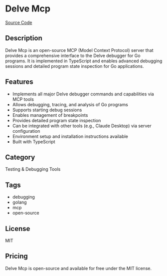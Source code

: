 # Delve Mcp

[Source Code](https://github.com/dwisiswant0/delve-mcp)

## Description
Delve Mcp is an open-source MCP (Model Context Protocol) server that provides a comprehensive interface to the Delve debugger for Go programs. It is implemented in TypeScript and enables advanced debugging sessions and detailed program state inspection for Go applications.

## Features
- Implements all major Delve debugger commands and capabilities via MCP tools
- Allows debugging, tracing, and analysis of Go programs
- Supports starting debug sessions
- Enables management of breakpoints
- Provides detailed program state inspection
- Can be integrated with other tools (e.g., Claude Desktop) via server configuration
- Environment setup and installation instructions available
- Built with TypeScript

## Category
Testing & Debugging Tools

## Tags
- debugging
- golang
- mcp
- open-source

## License
MIT

## Pricing
Delve Mcp is open-source and available for free under the MIT license.